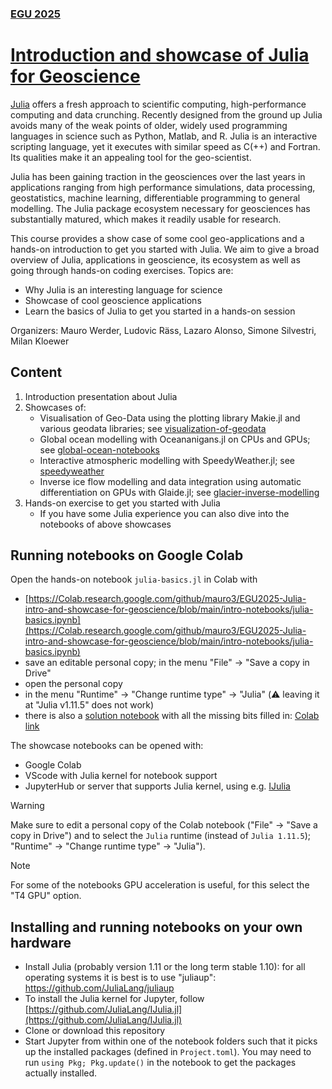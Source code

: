 ### [EGU 2025](https://www.egu25.eu)
# [Introduction and showcase of Julia for Geoscience](https://meetingorganizer.copernicus.org/EGU25/session/53623)

[Julia](https://julialang.org) offers a fresh approach to scientific computing, high-performance computing and data crunching. Recently designed from the ground up Julia avoids many of the weak points of older, widely used programming languages in science such as Python, Matlab, and R. Julia is an interactive scripting language, yet it executes with similar speed as C(++) and Fortran. Its qualities make it an appealing tool for the geo-scientist.

Julia has been gaining traction in the geosciences over the last years in applications ranging from high performance simulations, data processing, geostatistics, machine learning, differentiable programming to general modelling. The Julia package ecosystem necessary for geosciences has substantially matured, which makes it readily usable for research.

This course provides a show case of some cool geo-applications and a hands-on introduction to get you started with Julia. We aim to give a broad overview of Julia, applications in geoscience, its ecosystem as well as going through hands-on coding exercises. Topics are:
- Why Julia is an interesting language for science
- Showcase of cool geoscience applications
- Learn the basics of Julia to get you started in a hands-on session

Organizers: Mauro Werder, Ludovic Räss, Lazaro Alonso, Simone Silvestri, Milan Kloewer

## Content

1) Introduction presentation about Julia
2) Showcases of:
    - Visualisation of Geo-Data using the plotting library Makie.jl and various geodata libraries; see [visualization-of-geodata](./visualization-of-geodata)
    - Global ocean modelling with Oceananigans.jl on CPUs and GPUs; see [global-ocean-notebooks](./global-ocean-notebooks)
    - Interactive atmospheric modelling with SpeedyWeather.jl; see [speedyweather](./speedyweather)
    - Inverse ice flow modelling and data integration using automatic differentiation on GPUs with Glaide.jl; see [glacier-inverse-modelling](./glacier-inverse-modelling)
3) Hands-on exercise to get you started with Julia
    - If you have some Julia experience you can also dive into the notebooks of above showcases

## Running notebooks on Google Colab
Open the hands-on notebook `julia-basics.jl` in Colab with
- [https://Colab.research.google.com/github/mauro3/EGU2025-Julia-intro-and-showcase-for-geoscience/blob/main/intro-notebooks/julia-basics.ipynb](https://Colab.research.google.com/github/mauro3/EGU2025-Julia-intro-and-showcase-for-geoscience/blob/main/intro-notebooks/julia-basics.ipynb)
- save an editable personal copy; in the menu "File" -> "Save a copy in Drive"
- open the personal copy
- in the menu "Runtime" -> "Change runtime type" -> "Julia" (⚠️ leaving it at "Julia v1.11.5" does not work)
- there is also a [solution notebook](https://github.com/mauro3/EGU2025-Julia-intro-and-showcase-for-geoscience/blob/main/intro-notebooks/solution/julia-basics.ipynb) with all the missing bits filled in: [Colab link](https://Colab.research.google.com/github/mauro3/EGU2025-Julia-intro-and-showcase-for-geoscience/blob/main/intro-notebooks/solution/julia-basics.ipynb)

The showcase notebooks can be opened with:
- Google Colab
- VScode with Julia kernel for notebook support
- JupyterHub or server that supports Julia kernel, using e.g. [IJulia](https://github.com/JuliaLang/IJulia.jl)

> [!WARNING]
> Make sure to edit a personal copy of the Colab notebook ("File" -> "Save a copy in Drive") and to select the `Julia` runtime (instead of `Julia 1.11.5`); "Runtime" -> "Change runtime type" -> "Julia").

> [!NOTE]
> For some of the notebooks GPU acceleration is useful, for this select the "T4 GPU" option.

## Installing and running notebooks on your own hardware

- Install Julia (probably version 1.11 or the long term stable 1.10): for all operating systems it is best is to use "juliaup": https://github.com/JuliaLang/juliaup
- To install the Julia kernel for Jupyter, follow [https://github.com/JuliaLang/IJulia.jl](https://github.com/JuliaLang/IJulia.jl)
- Clone or download this repository
- Start Jupyter from within one of the notebook folders such that it picks up the installed packages (defined in `Project.toml`). You may need to run `using Pkg; Pkg.update()` in the notebook to get the packages actually installed.

